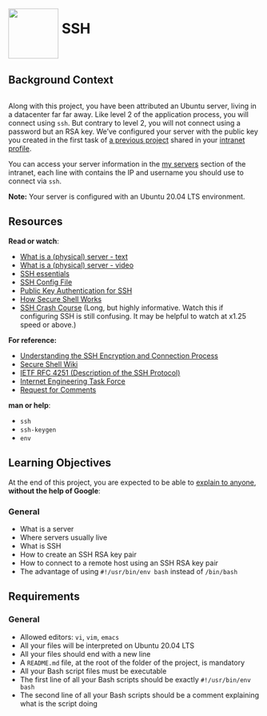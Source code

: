 # <a href="url"><img src="https://user-images.githubusercontent.com/90220978/163840519-7eb913a1-bf75-49f6-95d8-edf17b74280d.jpeg" align="middle" width="100" height="100"></a> SSH

<div class="well clean" id="project-description">
  <h2>Background Context</h2>

<p><img src="https://s3.amazonaws.com/intranet-projects-files/holbertonschool-sysadmin_devops/244/zPVRKhPsUP5lK.gif" alt="" style=""></p>

<p>Along with this project, you have been attributed an Ubuntu server, living in a datacenter far far away.  Like level 2 of the application process, you will connect using <code>ssh</code>. But contrary to level 2, you will not connect using a password but an RSA key. We’ve configured your server with the public key you created in the first task of <a href="/rltoken/LZ_8pMANOAmpn5-tiwqiJQ" title="a previous project" target="_blank">a previous project</a> shared in your <a href="/rltoken/l4Ao4ESbI_hMB6s4mjBKRw" title="intranet profile" target="_blank">intranet profile</a>.</p>

<p>You can access your server information in the <a href="/rltoken/owYhGMuyPTY4OyvSGJljGQ" title="my servers" target="_blank">my servers</a> section of the intranet, each line with contains the IP and username you should use to connect via <code>ssh</code>.</p>

<p><strong>Note:</strong> Your server is configured with an Ubuntu 20.04 LTS environment. </p>

<h2>Resources</h2>

<p><strong>Read or watch</strong>:</p>

<ul>
<li><a href="https://en.wikipedia.org/wiki/Server_%28computing%29#Hardware_requirement" title="What is a (physical) server - text" target="_blank">What is a (physical) server - text</a> </li>
<li><a href="https://www.youtube.com/watch?v=B1ANfsDyjeA" title="What is a (physical) server - video" target="_blank">What is a (physical) server - video</a> </li>
<li><a href="https://www.digitalocean.com/community/tutorials/ssh-essentials-working-with-ssh-servers-clients-and-keys" title="SSH essentials" target="_blank">SSH essentials</a> </li>
<li><a href="https://www.ssh.com/academy/ssh/config" title="SSH Config File" target="_blank">SSH Config File</a></li>
<li><a href="https://www.ssh.com/academy/ssh/public-key-authentication" title="Public Key Authentication for SSH" target="_blank">Public Key Authentication for SSH</a></li>
<li><a href="https://www.youtube.com/watch?v=ORcvSkgdA58" title="How Secure Shell Works" target="_blank">How Secure Shell Works</a></li>
<li><a href="https://www.youtube.com/watch?v=hQWRp-FdTpc" title="SSH Crash Course" target="_blank">SSH Crash Course</a> (Long, but highly informative. Watch this if configuring SSH is still confusing. It may be helpful to watch at x1.25 speed or above.)</li>
</ul>

<p><strong>For reference:</strong></p>

<ul>
<li> <a href="https://www.digitalocean.com/community/tutorials/understanding-the-ssh-encryption-and-connection-process" title="Understanding the SSH Encryption and Connection Process" target="_blank">Understanding the SSH Encryption and Connection Process</a></li>
<li><a href="/https://en.wikipedia.org/wiki/Secure_Shell" title="Secure Shell Wiki" target="_blank">Secure Shell Wiki</a></li>
<li><a href="https://www.ietf.org/rfc/rfc4251.txt" title="IETF RFC 4251 (Description of the SSH Protocol)" target="_blank">IETF RFC 4251 (Description of the SSH Protocol)</a></li>
<li><a href="https://en.wikipedia.org/wiki/Internet_Engineering_Task_Force" title="Internet Engineering Task Force" target="_blank">Internet Engineering Task Force</a></li>
<li><a href="https://en.wikipedia.org/wiki/Request_for_Comments" title="Request for Comments" target="_blank">Request for Comments</a></li>
</ul>

<p><strong>man or help</strong>:</p>

<ul>
<li><code>ssh</code></li>
<li><code>ssh-keygen</code></li>
<li><code>env</code></li>
</ul>

<h2>Learning Objectives</h2>

<p>At the end of this project, you are expected to be able to <a href="/rltoken/kSsEz3TOFnxP9C6paL8FfQ" title="explain to anyone" target="_blank">explain to anyone</a>, <strong>without the help of Google</strong>:</p>

<h3>General</h3>

<ul>
<li>What is a server</li>
<li>Where servers usually live</li>
<li>What is SSH</li>
<li>How to create an SSH RSA key pair</li>
<li>How to connect to a remote host using an SSH RSA key pair</li>
<li>The advantage of using  <code>#!/usr/bin/env bash</code> instead of <code>/bin/bash</code> </li>
</ul>

<h2>Requirements</h2>

<h3>General</h3>

<ul>
<li>Allowed editors: <code>vi</code>, <code>vim</code>, <code>emacs</code></li>
<li>All your files will be interpreted on Ubuntu 20.04 LTS</li>
<li>All your files should end with a new line</li>
<li>A <code>README.md</code> file, at the root of the folder of the project, is mandatory</li>
<li>All your Bash script files must be executable</li>
<li>The first line of all your Bash scripts should be exactly <code>#!/usr/bin/env bash</code></li>
<li>The second line of all your Bash scripts should be a comment explaining what is the script doing</li>
</ul>

</div>
